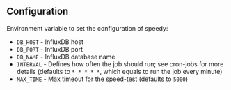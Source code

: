 
## Configuration

Environment variable to set the configuration of speedy:

- `DB_HOST` - InfluxDB host
- `DB_PORT` - InfluxDB port
- `DB_NAME` - InfluxDB database name
- `INTERVAL` - Defines how often the job should run; see cron-jobs for more details (defaults to ```* * * * *```, which equals to run the job every minute)
- `MAX_TIME` - Max timeout for the speed-test (defaults to `5000`)

